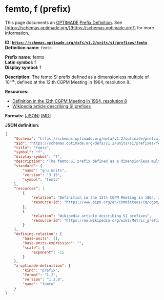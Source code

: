 # femto, f (prefix)

This page documents an [OPTIMADE](https://www.optimade.org/) [Prefix Definition](https://schemas.optimade.org/#definitions). See [https://schemas.optimade.org/](https://schemas.optimade.org/) for more information.

**ID: [`https://schemas.optimade.org/defs/v1.2/units/si/prefixes/femto`](https://schemas.optimade.org/defs/v1.2/units/si/prefixes/femto)**  
**Definition name:** `femto`

**Prefix name:** femto  
**Latin symbol:** f  
**Display symbol:** f  
  
**Description:** The femto SI prefix defined as a dimensionless multiple of 10⁻¹⁵, defined at the 12:th CGPM Meeting in 1964, resolution 8.



**Resources:**

- [Definition in the 12th CGPM Meeting in 1964, resolution 8](https://www.bipm.org/en/committees/cg/cgpm/12-1964/resolution-8)
- [Wikipedia article describing SI prefixes](https://en.wikipedia.org/wiki/Metric_prefix)


**Formats:** [[JSON](femto.json)] [[MD](femto.md)]

**JSON definition:**

``` json
{
    "$schema": "https://schemas.optimade.org/meta/v1.2/optimade/prefix_definition.md",
    "$id": "https://schemas.optimade.org/defs/v1.2/units/si/prefixes/femto",
    "title": "femto",
    "symbol": "f",
    "display-symbol": "f",
    "description": "The femto SI prefix defined as a dimensionless multiple of 10\u207b\u00b9\u2075, defined at the 12:th CGPM Meeting in 1964, resolution 8.",
    "standard": {
        "name": "gnu units",
        "version": "3.15",
        "symbol": "femto"
    },
    "resources": [
        {
            "relation": "Definition in the 12th CGPM Meeting in 1964, resolution 8",
            "resource-id": "https://www.bipm.org/en/committees/cg/cgpm/12-1964/resolution-8"
        },
        {
            "relation": "Wikipedia article describing SI prefixes",
            "resource-id": "https://en.wikipedia.org/wiki/Metric_prefix"
        }
    ],
    "defining-relation": {
        "base-units": [],
        "base-units-expression": "",
        "scale": {
            "exponent": -15
        }
    },
    "x-optimade-definition": {
        "kind": "prefix",
        "format": "1.2",
        "version": "1.2.0",
        "name": "femto"
    }
}
```